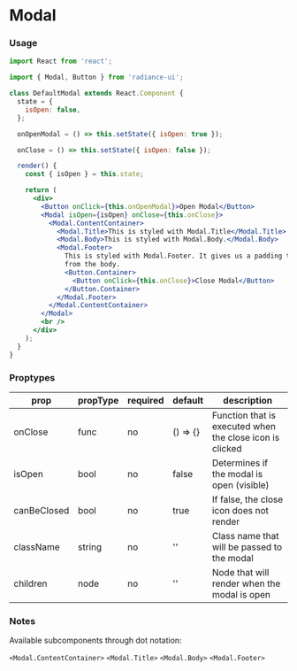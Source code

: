 # Modal
### Usage

```jsx
import React from 'react';

import { Modal, Button } from 'radiance-ui';

class DefaultModal extends React.Component {
  state = {
    isOpen: false,
  };

  onOpenModal = () => this.setState({ isOpen: true });

  onClose = () => this.setState({ isOpen: false });

  render() {
    const { isOpen } = this.state;

    return (
      <div>
        <Button onClick={this.onOpenModal}>Open Modal</Button>
        <Modal isOpen={isOpen} onClose={this.onClose}>
          <Modal.ContentContainer>
            <Modal.Title>This is styled with Modal.Title</Modal.Title>
            <Modal.Body>This is styled with Modal.Body.</Modal.Body>
            <Modal.Footer>
              This is styled with Modal.Footer. It gives us a padding to separate
              from the body.
              <Button.Container>
                <Button onClick={this.onClose}>Close Modal</Button>
              </Button.Container>
            </Modal.Footer>
          </Modal.ContentContainer>
        </Modal>
        <br />
      </div>
    );
  }
}
```

<!-- STORY -->

### Proptypes
| prop     | propType           | required | default | description                                                                                                                  |
|----------|--------------------|----------|---------|------------------------------------------------------------------------------------------------------------------------------|
| onClose | func | no | () => {} | Function that is executed when the close icon is clicked |
| isOpen | bool | no | false | Determines if the modal is open (visible) |
| canBeClosed | bool | no | true | If false, the close icon does not render |
| className | string | no | '' | Class name that will be passed to the modal |
| children | node | no | '' | Node that will render when the modal is open |

### Notes

Available subcomponents through dot notation:

`<Modal.ContentContainer>`
`<Modal.Title>`
`<Modal.Body>`
`<Modal.Footer>`
